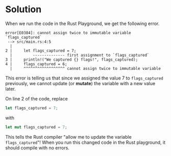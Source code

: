 # Solution

When we run the code in the Rust Playground, we get the following error.

```
error[E0384]: cannot assign twice to immutable variable `flags_captured`
 --> src/main.rs:4:5
  |
2 |     let flags_captured = 7;
  |         -------------- first assignment to `flags_captured`
3 |     println!("We captured {} flags!", flags_captured);
4 |     flags_captured = 6;
  |     ^^^^^^^^^^^^^^^^^^ cannot assign twice to immutable variable
```

This error is telling us that since we assigned the value 7 to `flags_captured`
previously, we cannot update (or **mutate**) the variable with a new value
later.

On line 2 of the code, replace

```rust
let flags_captured = 7;
```
with

```rust
let mut flags_captured = 7;
```

This tells the Rust compiler "allow me to update the variable `flags_captured`"!
When you run this changed code in the Rust playground, it should compile with no
errors.
